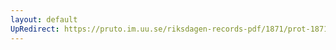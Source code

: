 ```yaml
---
layout: default
UpRedirect: https://pruto.im.uu.se/riksdagen-records-pdf/1871/prot-1871--fk--320/prot-1871--fk--320_003.pdf
---
```


